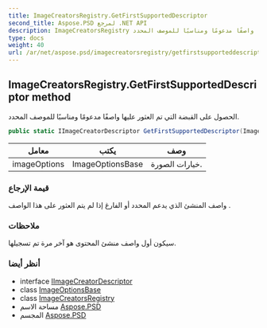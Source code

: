 ```yaml
---
title: ImageCreatorsRegistry.GetFirstSupportedDescriptor
second_title: Aspose.PSD لمرجع .NET API
description: ImageCreatorsRegistry طريقة. الحصول على القبضة التي تم العثور عليها واصفًا مدعومًا ومناسبًا للموصف المحدد.
type: docs
weight: 40
url: /ar/net/aspose.psd/imagecreatorsregistry/getfirstsupporteddescriptor/
---
```

## ImageCreatorsRegistry.GetFirstSupportedDescriptor method

الحصول على القبضة التي تم العثور عليها واصفًا مدعومًا ومناسبًا للموصف المحدد.

```csharp
public static IImageCreatorDescriptor GetFirstSupportedDescriptor(ImageOptionsBase imageOptions)
```

| معامل | يكتب | وصف |
| --- | --- | --- |
| imageOptions | ImageOptionsBase | خيارات الصورة. |

### قيمة الإرجاع

واصف المنشئ الذي يدعم المحدد أو الفارغ إذا لم يتم العثور على هذا الواصف .

### ملاحظات

سيكون أول واصف منشئ المحتوى هو آخر مرة تم تسجيلها.

### أنظر أيضا

* interface [IImageCreatorDescriptor](../../iimagecreatordescriptor/)
* class [ImageOptionsBase](../../imageoptionsbase/)
* class [ImageCreatorsRegistry](../)
* مساحة الاسم [Aspose.PSD](../../imagecreatorsregistry/)
* المجسم [Aspose.PSD](../../../)



